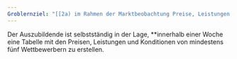 ```yaml
---
Groblernziel: "[[2a) im Rahmen der Marktbeobachtung Preise, Leistungen und Konditionen von Wettbewerbern vergleichen]]"
---
```

Der Auszubildende ist selbstständig in der Lage, **innerhalb einer Woche eine Tabelle mit den Preisen, Leistungen und Konditionen von mindestens fünf Wettbewerbern zu erstellen.